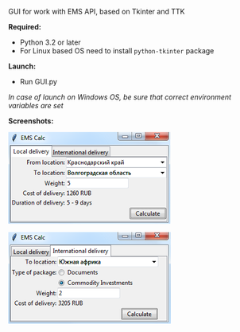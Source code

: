 GUI for work with EMS API, based on Tkinter and TTK

**Required:**
* Python 3.2 or later
* For Linux based OS need to install ```python-tkinter``` package

**Launch:**
* Run GUI.py

*In case of launch on Windows OS, be sure that correct environment variables are set*

**Screenshots:**

![Alt text](https://github.com/axazeano/EMS_CALC/blob/dirty3/screenshots/1.png "First")

![Alt text](https://github.com/axazeano/EMS_CALC/blob/dirty3/screenshots/2.png "Second")
